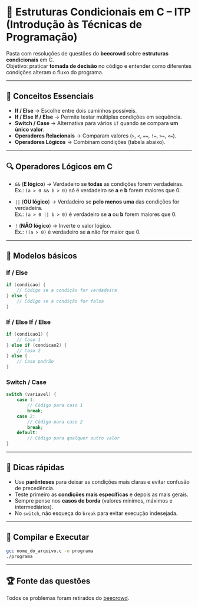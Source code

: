 # 📂 Estruturas Condicionais em C – ITP (Introdução às Técnicas de Programação)

Pasta com resoluções de questões do **beecrowd** sobre **estruturas condicionais** em C.  
Objetivo: praticar **tomada de decisão** no código e entender como diferentes condições alteram o fluxo do programa.

---

## 🎯 Conceitos Essenciais

- **If / Else** → Escolhe entre dois caminhos possíveis.
- **If / Else If / Else** → Permite testar múltiplas condições em sequência.
- **Switch / Case** → Alternativa para vários `if` quando se compara **um único valor**.
- **Operadores Relacionais** → Comparam valores (`>`, `<`, `==`, `!=`, `>=`, `<=`).
- **Operadores Lógicos** → Combinam condições (tabela abaixo).

---

## 🔍 Operadores Lógicos em C

- `&&` (**E lógico**) → Verdadeiro se **todas** as condições forem verdadeiras.  
  Ex.: `(a > 0 && b > 0)` só é verdadeiro se **a** e **b** forem maiores que 0.

- `||` (**OU lógico**) → Verdadeiro se **pelo menos uma** das condições for verdadeira.  
  Ex.: `(a > 0 || b > 0)` é verdadeiro se **a** ou **b** forem maiores que 0.

- `!` (**NÃO lógico**) → Inverte o valor lógico.  
  Ex.: `!(a > 0)` é verdadeiro se **a** não for maior que 0.

---

## 🧩 Modelos básicos

### If / Else
```c
if (condicao) {
    // Código se a condição for verdadeira
} else {
    // Código se a condição for falsa
}
```
### If / Else If / Else
```c
if (condicao1) {
    // Caso 1
} else if (condicao2) {
    // Caso 2
} else {
    // Caso padrão
}
```
### Switch / Case
```c
switch (variavel) {
    case 1:
        // Código para caso 1
        break;
    case 2:
        // Código para caso 2
        break;
    default:
        // Código para qualquer outro valor
}
```
---

## 🧠 Dicas rápidas
- Use **parênteses** para deixar as condições mais claras e evitar confusão de precedência.
- Teste primeiro as **condições mais específicas** e depois as mais gerais.
- Sempre pense nos **casos de borda** (valores mínimos, máximos e intermediários).
- No `switch`, não esqueça do `break` para evitar execução indesejada.

---

## 🚀 Compilar e Executar
```bash
gcc nome_do_arquivo.c -o programa
./programa
```
---

## 🏆 Fonte das questões
Todos os problemas foram retirados do [beecrowd](https://www.beecrowd.com.br/).
